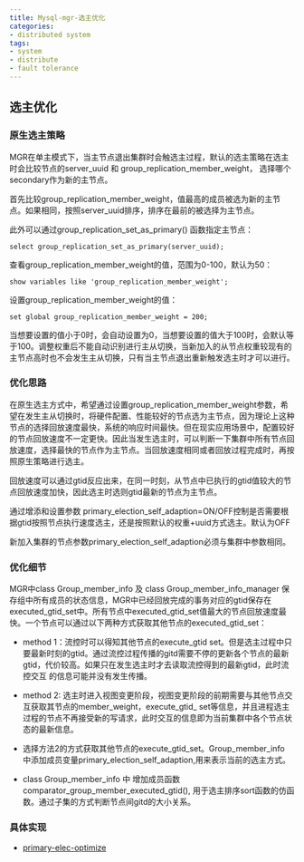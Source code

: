 ```yaml
---
title: Mysql-mgr-选主优化
categories:
- distributed system
tags: 
- system
- distribute
- fault tolerance
---
```


## 选主优化
### 原生选主策略
MGR在单主模式下，当主节点退出集群时会触选主过程，默认的选主策略在选主时会比较节点的server_uuid 和 group_replication_member_weight， 选择哪个secondary作为新的主节点。


首先比较group_replication_member_weight，值最高的成员被选为新的主节点。如果相同，按照server_uuid排序，排序在最前的被选择为主节点。

此外可以通过group_replication_set_as_primary() 函数指定主节点：
```
select group_replication_set_as_primary(server_uuid);
```

查看group_replication_member_weight的值，范围为0-100，默认为50：
```
show variables like 'group_replication_member_weight';
```
设置group_replication_member_weight的值：
```
set global group_replication_member_weight = 200;
```
当想要设置的值小于0时，会自动设置为0，当想要设置的值大于100时，会默认等于100。调整权重后不能自动识别进行主从切换，当新加入的从节点权重较现有的主节点高时也不会发生主从切换，只有当主节点退出重新触发选主时才可以进行。

### 优化思路
在原生选主方式中，希望通过设置group_replication_member_weight参数，希望在发生主从切换时，将硬件配置、性能较好的节点选为主节点，因为理论上这种节点的选择回放速度最快，系统的响应时间最快。但在现实应用场景中，配置较好的节点回放速度不一定更快。因此当发生选主时，可以判断一下集群中所有节点回放速度，选择最快的节点作为主节点。当回放速度相同或者回放过程完成时，再按照原生策略进行选主。

回放速度可以通过gtid反应出来，在同一时刻，从节点中已执行的gtid值较大的节点回放速度加快，因此选主时选则gtid最新的节点为主节点。

通过增添和设置参数 primary_election_self_adaption=ON/OFF控制是否需要根据gtid按照节点执行速度选主，还是按照默认的权重+uuid方式选主。默认为OFF 

新加入集群的节点参数primary_election_self_adaption必须与集群中参数相同。

### 优化细节

MGR中class Group_member_info 及 class Group_member_info_manager 保存组中所有成员的状态信息，MGR中已经回放完成的事务对应的gtid保存在executed_gtid_set中。所有节点中executed_gtid_set值最大的节点回放速度最快。一个节点可以通过以下两种方式获取其他节点的executed_gtid_set：
- method 1：流控时可以得知其他节点的execute_gtid set。但是选主过程中只要最新时刻的gtid。通过流控过程传播的gitd需要不停的更新各个节点的最新gtid，代价较高。如果只在发生选主时才去读取流控得到的最新gtid，此时流控交互 的信息可能并没有发生传播。
- method 2: 选主时进入视图变更阶段，视图变更阶段的前期需要与其他节点交互获取其节点的member_weight，execute_gtid_ set等信息，并且进程选主过程的节点不再接受新的写请求，此时交互的信息即为当前集群中各个节点状态的最新信息。

- 选择方法2的方式获取其他节点的execute_gtid_set。Group_member_info 中添加成员变量primary_election_self_adaption,用来表示当前的选主方式。
- class Group_member_info 中 增加成员函数comparator_group_member_executed_gtid(), 用于选主排序sort函数的仿函数。通过子集的方式判断节点间gitd的大小关系。

### 具体实现

- [primary-elec-optimize](https://github.com/kisisjrlly/mysql-mgr-develop/commit/dbb5e54022c46811d92b61b83830cde815ac9036)






















